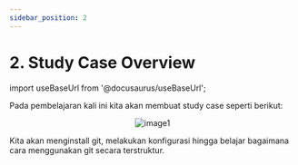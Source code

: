 ```yaml
---
sidebar_position: 2
---
```


# 2. Study Case Overview
import useBaseUrl from '@docusaurus/useBaseUrl';

Pada pembelajaran kali ini kita akan membuat study case seperti berikut:

<center>
<img alt="image1" src={useBaseUrl('img/docs/git25.png')} />
</center>

Kita akan menginstall git, melakukan konfigurasi hingga belajar bagaimana cara menggunakan git secara terstruktur.